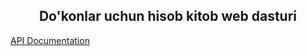 <h2 align="center">
    Do'konlar uchun hisob kitob web dasturi
</h2>
<p> 
    <a href="https://rahmatillos-organization.gitbook.io/controller-app-api-docs/">API Documentation</a>
</p>